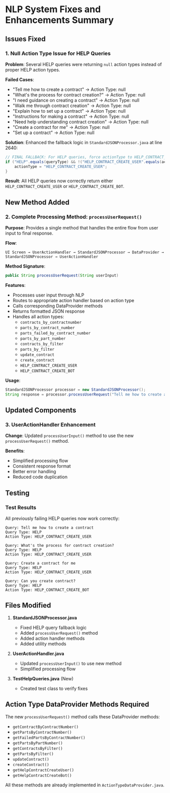 # NLP System Fixes and Enhancements Summary

## Issues Fixed

### 1. Null Action Type Issue for HELP Queries
**Problem**: Several HELP queries were returning `null` action types instead of proper HELP action types.

**Failed Cases**:
- "Tell me how to create a contract" → Action Type: null
- "What's the process for contract creation?" → Action Type: null  
- "I need guidance on creating a contract" → Action Type: null
- "Walk me through contract creation" → Action Type: null
- "Explain how to set up a contract" → Action Type: null
- "Instructions for making a contract" → Action Type: null
- "Need help understanding contract creation" → Action Type: null
- "Create a contract for me" → Action Type: null
- "Set up a contract" → Action Type: null

**Solution**: Enhanced the fallback logic in `StandardJSONProcessor.java` at line 2640:
```java
// FINAL FALLBACK: For HELP queries, force actionType to HELP_CONTRACT_CREATE_USER unless already HELP_CONTRACT_CREATE_USER or HELP_CONTRACT_CREATE_BOT
if ("HELP".equals(queryType) && !("HELP_CONTRACT_CREATE_USER".equals(actionType) || "HELP_CONTRACT_CREATE_BOT".equals(actionType))) {
    actionType = "HELP_CONTRACT_CREATE_USER";
}
```

**Result**: All HELP queries now correctly return either `HELP_CONTRACT_CREATE_USER` or `HELP_CONTRACT_CREATE_BOT`.

## New Method Added

### 2. Complete Processing Method: `processUserRequest()`
**Purpose**: Provides a single method that handles the entire flow from user input to final response.

**Flow**: 
```
UI Screen → UserActionHandler → StandardJSONProcessor → DataProvider → StandardJSONProcessor → UserActionHandler
```

**Method Signature**:
```java
public String processUserRequest(String userInput)
```

**Features**:
- Processes user input through NLP
- Routes to appropriate action handler based on action type
- Calls corresponding DataProvider methods
- Returns formatted JSON response
- Handles all action types:
  - `contracts_by_contractnumber`
  - `parts_by_contract_number`
  - `parts_failed_by_contract_number`
  - `parts_by_part_number`
  - `contracts_by_filter`
  - `parts_by_filter`
  - `update_contract`
  - `create_contract`
  - `HELP_CONTRACT_CREATE_USER`
  - `HELP_CONTRACT_CREATE_BOT`

**Usage**:
```java
StandardJSONProcessor processor = new StandardJSONProcessor();
String response = processor.processUserRequest("Tell me how to create a contract");
```

## Updated Components

### 3. UserActionHandler Enhancement
**Change**: Updated `processUserInput()` method to use the new `processUserRequest()` method.

**Benefits**:
- Simplified processing flow
- Consistent response format
- Better error handling
- Reduced code duplication

## Testing

### Test Results
All previously failing HELP queries now work correctly:

```
Query: Tell me how to create a contract
Query Type: HELP
Action Type: HELP_CONTRACT_CREATE_USER

Query: What's the process for contract creation?
Query Type: HELP  
Action Type: HELP_CONTRACT_CREATE_USER

Query: Create a contract for me
Query Type: HELP
Action Type: HELP_CONTRACT_CREATE_USER

Query: Can you create contract?
Query Type: HELP
Action Type: HELP_CONTRACT_CREATE_BOT
```

## Files Modified

1. **StandardJSONProcessor.java**
   - Fixed HELP query fallback logic
   - Added `processUserRequest()` method
   - Added action handler methods
   - Added utility methods

2. **UserActionHandler.java**
   - Updated `processUserInput()` to use new method
   - Simplified processing flow

3. **TestHelpQueries.java** (New)
   - Created test class to verify fixes

## Action Type DataProvider Methods Required

The new `processUserRequest()` method calls these DataProvider methods:
- `getContractByContractNumber()`
- `getPartsByContractNumber()`
- `getFailedPartsByContractNumber()`
- `getPartsByPartNumber()`
- `getContractsByFilter()`
- `getPartsByFilter()`
- `updateContract()`
- `createContract()`
- `getHelpContractCreateUser()`
- `getHelpContractCreateBot()`

All these methods are already implemented in `ActionTypeDataProvider.java`. 